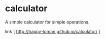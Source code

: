 # calculator
A simple calculator for simple operations. 

link [ http://happy-loman.github.io/calculator/ ]
